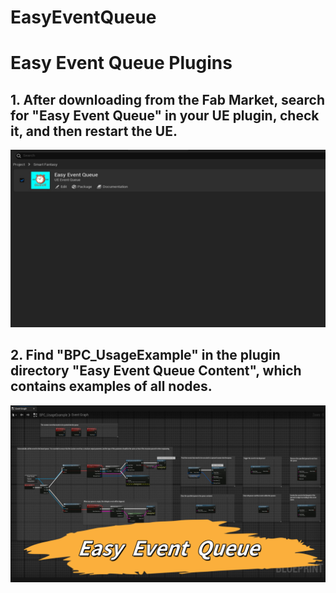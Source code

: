 # EasyEventQueue
# Easy Event Queue Plugins

## 1. After downloading from the Fab Market, search for "Easy Event Queue" in your UE plugin, check it, and then restart the UE.

<img src="./IMG/Search.png">

## 2. Find "BPC_UsageExample" in the plugin directory "Easy Event Queue Content", which contains examples of all nodes.

<img src="./IMG/Nodes_Main.png">